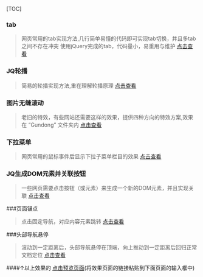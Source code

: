 [TOC]
### tab
>网页常用的tab实现方法,几行简单易懂的代码即可实现tab切换，并且多tab之间不存在冲突
使用jQuery完成的tab，代码量小，易重用与维护
[点击查看](http://htmlpreview.github.io/?https://github.com/EchoYoungDee/Some-JQ-JS-Code/blob/master/tab.html)

### JQ轮播
>简易的轮播实现方法,重在理解轮播原理
[点击查看](http://htmlpreview.github.io/?https://github.com/EchoYoungDee/Some-JQ-JS-Code/blob/master/JQ轮播.html)

### 图片无缝滚动
>老旧的特效，有些网站还需要这样的效果，提供四种方向的特效方案,效果在 “Gundong” 文件夹内
[点击查看](https://github.com/EchoYoungDee/Some-JQ-JS-Code/tree/master/Gundong)

### 下拉菜单
>网页常用的鼠标事件后显示下拉子菜单栏目的效果
[点击查看](http://htmlpreview.github.io/?https://github.com/EchoYoungDee/Some-JQ-JS-Code/blob/master/下拉菜单.html)

### JQ生成DOM元素并关联按钮
>一些网页需要点击按钮（或元素）来生成一个新的DOM元素，并且实现关联
[点击查看](http://htmlpreview.github.io/?https://github.com/EchoYoungDee/Some-JQ-JS-Code/blob/master/JQ增加DOM元素并实现按钮控制.html)

###页面锚点
>点击固定导航，对应内容元素跳转
[点击查看](http://htmlpreview.github.io/?https://github.com/EchoYoungDee/Some-JQ-JS-Code/blob/master/页面锚点.html)

###头部导航悬停
>滚动到一定距离后，头部导航悬停在顶端，向上推动到一定距离后回归正常文档定位
[点击查看](http://htmlpreview.github.io/?https://github.com/EchoYoungDee/Some-JQ-JS-Code/blob/master/头部导航悬停.html)


####↑以上效果的 [点击预览页面](http://htmlpreview.github.io)(将效果页面的链接粘贴到下面页面的输入框中)
